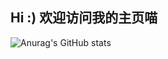 ## Hi :) 欢迎访问我的主页喵

![Anurag's GitHub stats](https://github-readme-stats.vercel.app/api?username=Sn0wo2&show_icons=true&theme=radical)
